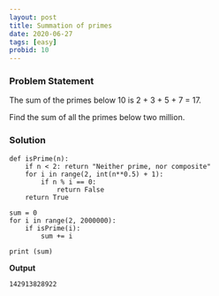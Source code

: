 ```yaml
---
layout: post
title: Summation of primes
date: 2020-06-27
tags: [easy]
probid: 10
---
```


### Problem Statement

The sum of the primes below 10 is 2 + 3 + 5 + 7 = 17.

Find the sum of all the primes below two million.

### Solution

```
def isPrime(n):
    if n < 2: return "Neither prime, nor composite"
    for i in range(2, int(n**0.5) + 1):
        if n % i == 0:
            return False
    return True

sum = 0
for i in range(2, 2000000):
    if isPrime(i):
        sum += i

print (sum)
```

**Output**

```
142913828922
```

